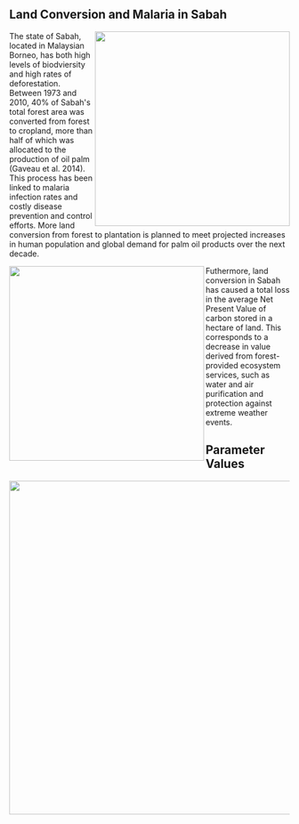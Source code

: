 ## Land Conversion and Malaria in Sabah

<div style="text-align:right">
<img src="sabah4.png" 
align = "right"
width="350"/>
</div>

The state of Sabah, located in Malaysian Borneo, has both high levels of biodviersity and high rates of deforestation. Between 1973 and 2010, 40% of Sabah's total forest area was converted from forest to cropland, more than half of which was allocated to the production of oil palm (Gaveau et al. 2014).  This process has been linked to malaria infection rates and costly disease prevention and control efforts.  More land conversion from forest to plantation is planned to meet projected increases in human population and global demand for palm oil products over the next decade.


<div style="text-align:center">
<img src="sabah2.png" 
align = "left"
width="350"/>
</div>

Futhermore, land conversion in Sabah has caused a total loss in the average Net Present Value of carbon stored in a hectare of land. This corresponds to a decrease in value derived from forest-provided ecosystem services, such as water and air purification and protection against extreme weather events. 


## Parameter Values

<div style="text-align:center">
<img src="sabahparam.png" 
align = "left"
width="600"/>
</div>